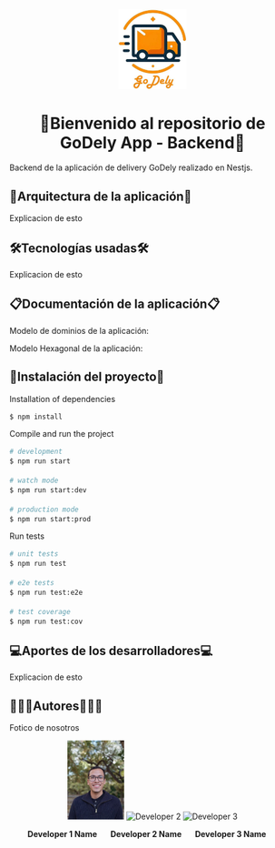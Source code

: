 <p align="center">
  <img src="documentation/godelylogo.jpg" width="120" alt="GoDely Logo" />
</p>

<h1 align="center">🚚Bienvenido al repositorio de GoDely App - Backend🚚</h1>

Backend de la aplicación de delivery GoDely realizado en Nestjs.

## 📐Arquitectura de la aplicación📏

Explicacion de esto

## 🛠Tecnologías usadas🛠

Explicacion de esto

## 📋Documentación de la aplicación📋

Modelo de dominios de la aplicación: 

Modelo Hexagonal de la aplicación:

## 🚧Instalación del proyecto🚧

Installation of dependencies

```bash
$ npm install
```

Compile and run the project

```bash
# development
$ npm run start

# watch mode
$ npm run start:dev

# production mode
$ npm run start:prod
```

Run tests

```bash
# unit tests
$ npm run test

# e2e tests
$ npm run test:e2e

# test coverage
$ npm run test:cov
```

## 💻Aportes de los desarrolladores💻

Explicacion de esto

## 👨🏽‍🎓Autores👨🏽‍💼

Fotico de nosotros

<p align="center">
  <img src="images/DavidRoldan.jpg" width="100" alt="Developer 1" />
  <img src="path/to/developer2.jpg" width="100" alt="Developer 2" />
  <img src="path/to/developer3.jpg" width="100" alt="Developer 3" />
</p>
<p align="center">
  <strong>Developer 1 Name</strong> &nbsp;&nbsp;&nbsp;&nbsp;
  <strong>Developer 2 Name</strong> &nbsp;&nbsp;&nbsp;&nbsp;
  <strong>Developer 3 Name</strong> &nbsp;&nbsp;&nbsp;&nbsp;
</p>
